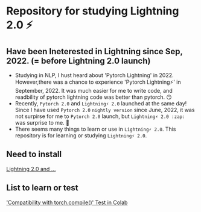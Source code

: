 # Repository for studying Lightning 2.0 :zap:

## Have been Ineterested in Lightning since Sep, 2022. (= before Lightning 2.0 launch)
- Studying in NLP, I hust heard about 'Pytorch Lightning' in 2022. However,there was a chance to experience 'Pytorch Lightning⚡' in September, 2022. It was much easier for me to write code, and readbility of pytorch lightning code was better than pytorch. :smirk:
- Recently, `Pytorch 2.0` and `Lightning⚡ 2.0` launched at the same day! Since I have used `Pytorch 2.0` `nightly version` since June, 2022, it was not surpirse for me to `Pytorch 2.0` launch, but `Lightning⚡ 2.0 :zap:` was surprise to me. :star_struck:
- There seems many things to learn or use in `Lightning⚡ 2.0`. This repository is for learning or studying `Lightning⚡ 2.0`.

## Need to install 
[Lightning 2.0 and ...](https://github.com/renslightsaber/lightning-2-dot-zero/blob/main/needs_to_install.md)

## List to learn or test
['Compatibility with torch.compile()' Test in Colab](https://github.com/renslightsaber/lightning-2-dot-zero/tree/main/compile_test)
 

